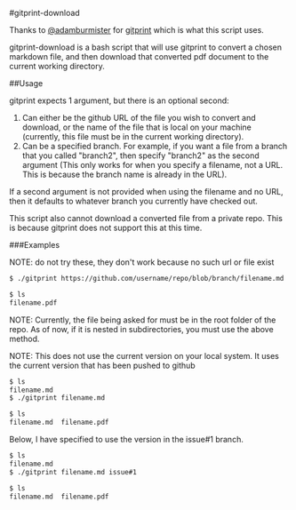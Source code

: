 #gitprint-download

Thanks to [@adamburmister](https://github.com/adamburmister) for [gitprint](https://github.com/adamburmister/gitprint.com)
which is what this script uses.

gitprint-download is a bash script that will use gitprint to convert a chosen
markdown file, and then download that converted pdf document to the current
working directory.

##Usage

gitprint expects 1 argument, but there is an optional second:
  1. Can either be the github URL of the file you wish to convert and download,
or the name of the file that is local on your machine (currently, this file must
be in the current working directory).
  2. Can be a specified branch. For example, if you want a file from a branch
that you called "branch2", then specify "branch2" as the second argument
(This only works for when you specify a filename, not a URL. This is because the
branch name is already in the URL).

If a second argument is not provided when using the filename and no URL, then it
defaults to whatever branch you currently have checked out.

This script also cannot download a converted file from a private repo. This is
because gitprint does not support this at this time.

###Examples

NOTE: do not try these, they don't work because no such url or file exist


```bash
$ ./gitprint https://github.com/username/repo/blob/branch/filename.md

$ ls
filename.pdf
```

NOTE: Currently, the file being asked for must be in the root folder of the
repo. As of now, if it is nested in subdirectories, you must use the above
method.

NOTE: This does not use the current version on your local system. It uses the
current version that has been pushed to github

```bash
$ ls
filename.md
$ ./gitprint filename.md

$ ls
filename.md  filename.pdf
```

Below, I have specified to use the version in the issue#1 branch.

```bash
$ ls
filename.md
$ ./gitprint filename.md issue#1

$ ls
filename.md  filename.pdf
```
